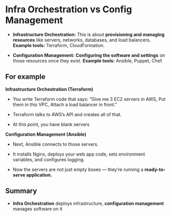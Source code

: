 # **Infra Orchestration vs Config Management**

- **Infrastructure Orchestration:** This is about **provisioning and managing resources** like servers, networks, databases, and load balancers. **Example tools:** Terraform, CloudFormation.

- **Configuration Management:** **Configuring the software and settings** on those resources once they exist. **Example tools:** Ansible, Puppet, Chef.

**For example** 
---
**Infrastructure Orchestration (Terraform)**

- You write Terraform code that says: “Give me 3 EC2 servers in AWS, Put them in this VPC, Attach a load balancer in front.”

- Terraform talks to AWS’s API and creates all of that.

- At this point, you have blank servers 

**Configuration Management (Ansible)**

- Next, Ansible connects to those servers.

- It installs Nginx, deploys your web app code, sets environment variables, and configures logging.

- Now the servers are not just empty boxes — they’re running a **ready-to-serve application.**

**Summary**
---
- **Infra Orchestration** deploys infrastructure, **configuration management** manages software on it